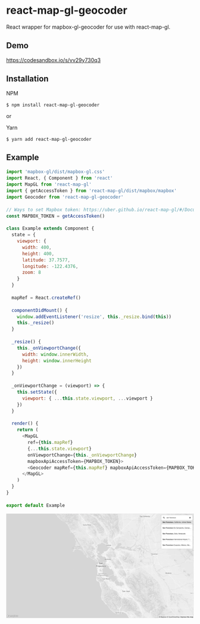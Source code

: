 # react-map-gl-geocoder

React wrapper for mapbox-gl-geocoder for use with react-map-gl.

## Demo

https://codesandbox.io/s/vv29y730q3

## Installation
NPM
```
$ npm install react-map-gl-geocoder
```

or

Yarn
```
$ yarn add react-map-gl-geocoder
```


## Example
```js
import 'mapbox-gl/dist/mapbox-gl.css'
import React, { Component } from 'react'
import MapGL from 'react-map-gl'
import { getAccessToken } from 'react-map-gl/dist/mapbox/mapbox'
import Geocoder from 'react-map-gl-geocoder'

// Ways to set Mapbox token: https://uber.github.io/react-map-gl/#/Documentation/getting-started/about-mapbox-tokens
const MAPBOX_TOKEN = getAccessToken()

class Example extends Component {
  state = {
    viewport: {
      width: 400,
      height: 400,
      latitude: 37.7577,
      longitude: -122.4376,
      zoom: 8
    }
  }

  mapRef = React.createRef()

  componentDidMount() {
    window.addEventListener('resize', this._resize.bind(this))
    this._resize()
  }

  _resize() {
    this._onViewportChange({
      width: window.innerWidth,
      height: window.innerHeight
    })
  }

  _onViewportChange = (viewport) => {
    this.setState({
      viewport: { ...this.state.viewport, ...viewport }
    })
  }

  render() {
    return (
      <MapGL
        ref={this.mapRef}
        {...this.state.viewport}
        onViewportChange={this._onViewportChange}
        mapboxApiAccessToken={MAPBOX_TOKEN}>
        <Geocoder mapRef={this.mapRef} mapboxApiAccessToken={MAPBOX_TOKEN} />
      </MapGL>
    )
  }
}

export default Example

```

![react-map-gl-geocoder example screenshot](react-map-gl-geocoder-screenshot.png)
